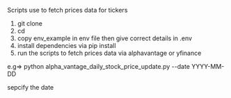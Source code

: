 Scripts use to fetch prices data for tickers 

1. git clone 
2. cd 
3. copy env_example in env file then give correct details in .env
4. install dependencies via pip install 
5. run the scripts to fetch prices data via alphavantage or yfinance


e.g=> python alpha_vantage_daily_stock_price_update.py --date YYYY-MM-DD

sepcify the date 

